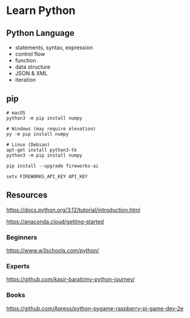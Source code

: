 # Learn Python

## Python Language

* statements, syntax, expression
* control flow
* function
* data structure
* JSON & XML
* iteration

## pip

```text
# macOS
python3 -m pip install numpy

# Windows (may require elevation)
py -m pip install numpy

# Linux (Debian)
apt-get install python3-tk
python3 -m pip install numpy
```

`pip install --upgrade fireworks-ai`

`setx FIREWORKS_API_KEY API_KEY`

## Resources

<https://docs.python.org/3.12/tutorial/introduction.html>

<https://anaconda.cloud/getting-started>

### Beginners

<https://www.w3schools.com/python/>

### Experts
<https://github.com/kasir-barati/my-python-journey/>

### Books

<https://github.com/Apress/python-pygame-raspberry-pi-game-dev-2e>